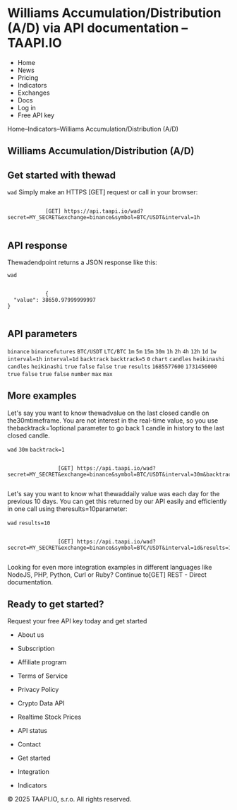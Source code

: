 # Williams Accumulation/Distribution (A/D) via API documentation – TAAPI.IO

- Home
- News
- Pricing
- Indicators
- Exchanges
- Docs
- Log in
- Free API key

Home–Indicators–Williams Accumulation/Distribution (A/D)


## Williams Accumulation/Distribution (A/D)

## Get started with thewad
`wad` Simply make an HTTPS [GET] request or call in your browser:


```

			[GET] https://api.taapi.io/wad?secret=MY_SECRET&exchange=binance&symbol=BTC/USDT&interval=1h
		
```

## API response
Thewadendpoint returns a JSON response like this:

`wad` 
```

			{
  "value": 38650.97999999997
}
		
```

## API parameters
`binance` `binancefutures` `BTC/USDT` `LTC/BTC` `1m` `5m` `15m` `30m` `1h` `2h` `4h` `12h` `1d` `1w` `interval=1h` `interval=1d` `backtrack` `backtrack=5` `0` `chart` `candles` `heikinashi` `candles` `heikinashi` `true` `false` `false` `true` `results` `1685577600` `1731456000` `true` `false` `true` `false` `number` `max` `max` 
## More examples
Let's say you want to know thewadvalue on the last closed candle on the30mtimeframe. You are not interest in the real-time value, so you use thebacktrack=1optional parameter to go back 1 candle in history to the last closed candle.

`wad` `30m` `backtrack=1` 
```

				[GET] https://api.taapi.io/wad?secret=MY_SECRET&exchange=binance&symbol=BTC/USDT&interval=30m&backtrack=1
			
```
Let's say you want to know what thewaddaily value was each day for the previous 10 days. You can get this returned by our API easily and efficiently in one call using theresults=10parameter:

`wad` `results=10` 
```

				[GET] https://api.taapi.io/wad?secret=MY_SECRET&exchange=binance&symbol=BTC/USDT&interval=1d&results=10
			
```
Looking for even more integration examples in different languages like NodeJS, PHP, Python, Curl or Ruby? Continue to[GET] REST - Direct documentation.


## Ready to get started?
Request your free API key today and get started

- About us
- Subscription
- Affiliate program
- Terms of Service
- Privacy Policy
- Crypto Data API
- Realtime Stock Prices
- API status
- Contact

- Get started
- Integration
- Indicators

© 2025 TAAPI.IO, s.r.o. All rights reserved.

